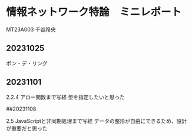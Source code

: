 # 情報ネットワーク特論　ミニレポート

MT23A003 千谷玲央

## 20231025

ポン・デ・リング

## 20231101

2.2.4 アロー関数まで写経
型を指定したいと思った

##20231108

2.5 JavaScriptと非同期処理まで写経
データの整形が自由にできるため、設計が重要だと思った
